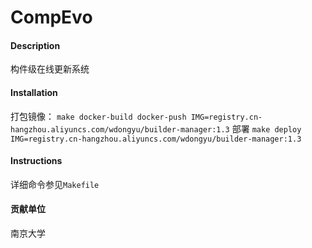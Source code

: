 # CompEvo

#### Description
构件级在线更新系统


#### Installation

打包镜像：
`make docker-build docker-push IMG=registry.cn-hangzhou.aliyuncs.com/wdongyu/builder-manager:1.3`
部署
`make deploy IMG=registry.cn-hangzhou.aliyuncs.com/wdongyu/builder-manager:1.3`

#### Instructions
详细命令参见`Makefile`

#### 贡献单位
南京大学
